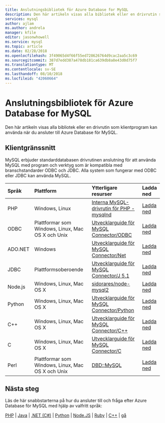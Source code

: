```yaml
---
title: Anslutningsbibliotek för Azure Database for MySQL
description: Den här artikeln visas alla bibliotek eller en drivrutin som klientprogram kan använda när du ansluter till Azure Database för MySQL.
services: mysql
author: ajlam
ms.author: andrela
manager: kfile
editor: jasonwhowell
ms.service: mysql
ms.topic: article
ms.date: 02/28/2018
ms.openlocfilehash: 3f49065d4f66f55ed728626764d9cac2aa5c3c69
ms.sourcegitcommit: 387d7edd387a478db181ca639db8a8e43d0d75f7
ms.translationtype: MT
ms.contentlocale: sv-SE
ms.lasthandoff: 08/10/2018
ms.locfileid: "42060664"
---
```

# <a name="connection-libraries-for-azure-database-for-mysql"></a>Anslutningsbibliotek för Azure Database for MySQL
Den här artikeln visas alla bibliotek eller en drivrutin som klientprogram kan använda när du ansluter till Azure Database för MySQL.

## <a name="client-interfaces"></a>Klientgränssnitt
MySQL erbjuder standarddatabasen drivrutinen anslutning för att använda MySQL med program och verktyg som är kompatibla med branschstandarder ODBC och JDBC. Alla system som fungerar med ODBC eller JDBC kan använda MySQL.

| **Språk** | **Plattform** | **Ytterligare resurser** | **Ladda ned** |
| :----------- | :------------| :-----------------------| :------------|
| PHP | Windows, Linux | [Interna MySQL-drivrutin för PHP - mysqlnd](https://dev.mysql.com/downloads/connector/php-mysqlnd/) | [Ladda ned](http://php.net/downloads.php) |
| ODBC | Plattformar som Windows, Linux, Mac OS X och Unix | [Utvecklarguide för MySQL Connector/ODBC](https://dev.mysql.com/doc/connector-odbc/en/) | [Ladda ned](https://dev.mysql.com/downloads/connector/odbc/) |
| ADO.NET | Windows | [Utvecklarguide för MySQL Connector/Net](https://dev.mysql.com/doc/connector-net/en/) | [Ladda ned](https://dev.mysql.com/downloads/connector/net/) |
| JDBC | Plattformsoberoende | [Utvecklarguide för MySQL Connector/J 5.1](https://dev.mysql.com/doc/connector-j/5.1/en/) | [Ladda ned](https://dev.mysql.com/downloads/connector/j/) |
| Node.js | Windows, Linux, Mac OS X | [sidorares/node-mysql2](https://github.com/sidorares/node-mysql2/tree/master/documentation) | [Ladda ned](https://github.com/sidorares/node-mysql2) |
| Python | Windows, Linux, Mac OS X | [Utvecklarguide för MySQL Connector/Python](https://dev.mysql.com/doc/connector-python/en/) | [Ladda ned](https://dev.mysql.com/downloads/connector/python/) |
| C++ | Windows, Linux, Mac OS X | [Utvecklarguide för MySQL Connector/C++](https://dev.mysql.com/doc/connector-cpp/en/) | [Ladda ned](https://dev.mysql.com/downloads/connector/python/) |
| C | Windows, Linux, Mac OS X | [Utvecklarguide för MySQL Connector/C](https://dev.mysql.com/doc/connector-c/en/) | [Ladda ned](https://dev.mysql.com/downloads/connector/c/)
| Perl | Plattformar som Windows, Linux, Mac OS X och Unix | [DBD::MySQL](https://metacpan.org/pod/DBD::mysql) | [Ladda ned](https://metacpan.org/pod/DBD::mysql) |


## <a name="next-steps"></a>Nästa steg
Läs de här snabbstarterna på hur du ansluter till och fråga efter Azure Database för MySQL med hjälp av valfritt språk:

[PHP](./connect-php.md) | [Java](./connect-java.md) |  [.NET (C#)](./connect-csharp.md) | [Python](./connect-python.md) | [Node.JS](./connect-nodejs.md)  |  [Ruby](./connect-ruby.md) | [C++](connect-cpp.md) | [gå](./connect-go.md)


